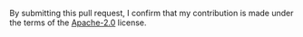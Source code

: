 By submitting this pull request, I confirm that my contribution is made under the terms of the [Apache-2.0](https://www.apache.org/licenses/LICENSE-2.0) license.
